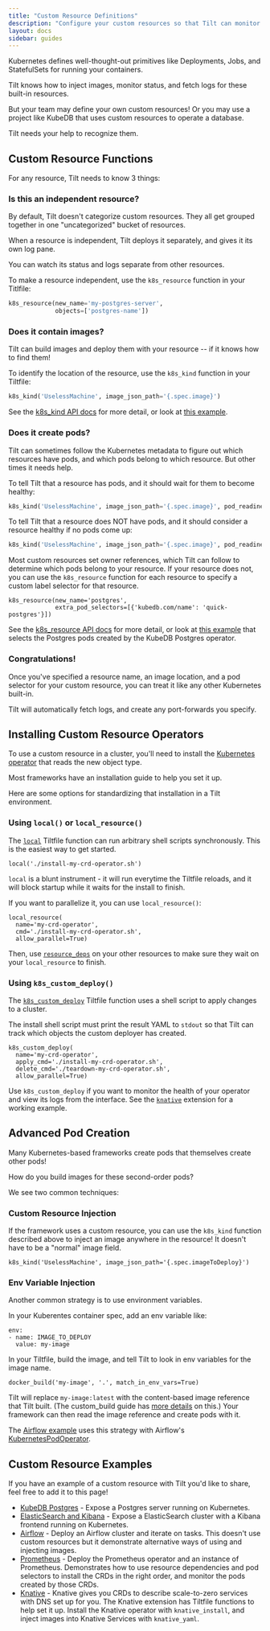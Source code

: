 ```yaml
---
title: "Custom Resource Definitions"
description: "Configure your custom resources so that Tilt can monitor them."
layout: docs
sidebar: guides
---
```


Kubernetes defines well-thought-out primitives like Deployments, Jobs, and
StatefulSets for running your containers.

Tilt knows how to inject images, monitor status, and fetch logs for these
built-in resources.

But your team may define your own custom resources! Or you may use a project
like KubeDB that uses custom resources to operate a database.

Tilt needs your help to recognize them.

## Custom Resource Functions

For any resource, Tilt needs to know 3 things:

### Is this an independent resource?

By default, Tilt doesn't categorize custom resources. They all get grouped together
in one "uncategorized" bucket of resources.

When a resource is independent, Tilt deploys it separately, and gives it its own
log pane.

You can watch its status and logs separate from other resources.

To make a resource independent, use the `k8s_resource` function in your
Titlfile:

```python
k8s_resource(new_name='my-postgres-server',
             objects=['postgres-name'])
```

### Does it contain images?

Tilt can build images and deploy them with your resource -- if it knows how to find them!

To identify the location of the resource, use the `k8s_kind` function in your Tiltfile:

```python
k8s_kind('UselessMachine', image_json_path='{.spec.image}')
```

See the [k8s_kind API docs](api.html#k8s_kind) for more detail, or look at [this
example](https://github.com/tilt-dev/tilt/blob/master/integration/crd/Tiltfile#L8).

### Does it create pods?

Tilt can sometimes follow the Kubernetes metadata to figure out which resources
have pods, and which pods belong to which resource. But other times it needs
help.

To tell Tilt that a resource has pods, and it should wait for them to become healthy:

```python
k8s_kind('UselessMachine', image_json_path='{.spec.image}', pod_readiness='wait')
```

To tell Tilt that a resource does NOT have pods, and it should consider a
resource healthy if no pods come up:


```python
k8s_kind('UselessMachine', image_json_path='{.spec.image}', pod_readiness='ignore')
```

Most custom resources set owner references, which Tilt can follow to determine
which pods belong to your resource. If your resource does not, you can use the
`k8s_resource` function for each resource to specify a custom label selector for
that resource.

```
k8s_resource(new_name='postgres',
             extra_pod_selectors=[{'kubedb.com/name': 'quick-postgres'}])
```

See the [k8s_resource API docs](api.html#k8s_resource) for more detail, or look
at [this
example](https://github.com/tilt-dev/tilt-example-frameworks/blob/master/kubedb-postgres/Tiltfile)
that selects the Postgres pods created by the KubeDB Postgres operator.

### Congratulations!

Once you've specified a resource name, an image location, and a pod selector for your custom
resource, you can treat it like any other Kubernetes built-in.

Tilt will automatically fetch logs, and create any port-forwards you specify.

## Installing Custom Resource Operators

To use a custom resource in a cluster, you'll need to install
the [Kubernetes operator](https://kubernetes.io/docs/concepts/extend-kubernetes/operator/) that reads the new object type.

Most frameworks have an installation guide to help you set it up.

Here are some options for standardizing that installation in a Tilt environment.

### Using `local()` or `local_resource()`

The [`local`](/api.html#api.local) Tiltfile function can run arbitrary shell
scripts synchronously. This is the easiest way to get started.

```
local('./install-my-crd-operator.sh')
```

`local` is a blunt instrument - it will run everytime the Tiltfile reloads,
and it will block startup while it waits for the install to finish.

If you want to parallelize it, you can use `local_resource()`:

```
local_resource(
  name='my-crd-operator',
  cmd='./install-my-crd-operator.sh',
  allow_parallel=True)
```

Then, use [`resource_deps`](resource_deps.html) on your other resources to make
sure they wait on your `local_resource` to finish.

### Using `k8s_custom_deploy()`

The [`k8s_custom_deploy`](/api.html#api.k8s_custom_deploy) Tiltfile function
uses a shell script to apply changes to a cluster.

The install shell script must print the result YAML to `stdout`
so that Tilt can track which objects the custom deployer has created.

```
k8s_custom_deploy(
  name='my-crd-operator',
  apply_cmd='./install-my-crd-operator.sh',
  delete_cmd='./teardown-my-crd-operator.sh',
  allow_parallel=True)
```

Use `k8s_custom_deploy` if you want to monitor the health of your operator and
view its logs from the interface. See the
[`knative`](https://github.com/tilt-dev/tilt-extensions/blob/master/knative/Tiltfile)
extension for a working example.

## Advanced Pod Creation
    
Many Kubernetes-based frameworks create pods that themselves create other pods!

How do you build images for these second-order pods?

We see two common techniques:

### Custom Resource Injection

If the framework uses a custom resource, you can use the `k8s_kind` function
described above to inject an image anywhere in the resource! It doesn't have to
be a "normal" image field.

```
k8s_kind('UselessMachine', image_json_path='{.spec.imageToDeploy}')
```

### Env Variable Injection

Another common strategy is to use environment variables.

In your Kuberentes container spec, add an env variable like:

```
env:
- name: IMAGE_TO_DEPLOY
  value: my-image
```

In your Tiltfile, build the image, and tell Tilt to look in env variables for the image name.

```
docker_build('my-image', '.', match_in_env_vars=True)
```

Tilt will replace `my-image:latest` with the content-based image reference that
Tilt built. (The custom_build guide has [more
details](custom_build.html#why-tilt-uses-immutable-tags) on this.)  Your
framework can then read the image reference and create pods with it.

The [Airflow
example](https://github.com/tilt-dev/tilt-example-frameworks/tree/master/airflow)
uses this strategy with Airflow's
[KubernetesPodOperator](https://airflow.apache.org/docs/stable/kubernetes.html).

## Custom Resource Examples

If you have an example of a custom resource with Tilt you'd like to share, feel free to add it to this page!

- [KubeDB
  Postgres](https://github.com/tilt-dev/tilt-example-frameworks/tree/master/kubedb-postgres) -
  Expose a Postgres server running on Kubernetes.
- [ElasticSearch and Kibana](https://github.com/tilt-dev/tilt-example-frameworks/tree/master/kibana) -
  Expose a ElasticSearch cluster with a Kibana frontend running on Kubernetes.
- [Airflow](https://github.com/tilt-dev/tilt-example-frameworks/tree/master/airflow) -
  Deploy an Airflow cluster and iterate on tasks. This doesn't use custom resources
  but it demonstrate alternative ways of using and injecting images.
- [Prometheus](https://github.com/tilt-dev/tilt-example-frameworks/tree/master/prometheus) -
  Deploy the Prometheus operator and an instance of Prometheus. Demonstrates how to
  use resource dependencies and pod selectors to install the CRDs in the right order,
  and monitor the pods created by those CRDs.
- [Knative](https://github.com/tilt-dev/tilt-extensions/tree/master/knative) -
  Knative gives you CRDs to describe scale-to-zero services with DNS set up for
  you. The Knative extension has Tiltfile functions to help set it up.  Install
  the Knative operator with `knative_install`, and inject images into Knative
  Services with `knative_yaml`.

